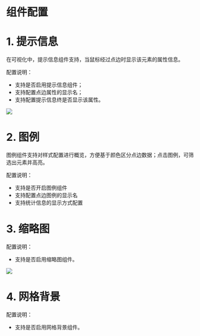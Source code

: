 # 组件配置

# 1. 提示信息

在可视化中，提示信息组件支持，当鼠标经过点边时显示该元素的属性信息。

配置说明：

- 支持是否启用提示信息组件；
- 支持配置点边属性的显示名；
- 支持配置提示信息终是否显示该属性。

![](https://static.kasma.ai/document/202405271819016.png?x-oss-process=style/document)

# 2. 图例

图例组件支持对样式配置进行概览，方便基于颜色区分点边数据；点击图例，可筛选出元素并高亮。

配置说明：

- 支持是否开启图例组件
- 支持配置点边图例的显示名
- 支持统计信息的显示方式配置

# 3. 缩略图

配置说明：

- 支持是否启用缩略图组件。
    
![](https://static.kasma.ai/document/202405271819015.png?x-oss-process=style/document)
    

# 4. 网格背景

配置说明：

- 支持是否启用网格背景组件。